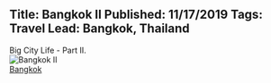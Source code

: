 Title: Bangkok II
Published: 11/17/2019
Tags: Travel
Lead: Bangkok, Thailand
---
Big City Life - Part II.  
![Bangkok II](https://lh3.googleusercontent.com/8gBBmojD8M2TljxkzdLMtmDFyS2g8eWkZ7J__zEs6tXFBY-MUaUKPTGXdL1iThH-3LQGqXdZYUququiO-PY-GRSwStHTAojPh-OrVCoOoohFRpeUVaRs2_vRDIYvHDJs0ofLT2WinDDosPNiaViEQwGznnfP6hy0Y33SDEfQ3ByCxVpOITvs9VBdszCgflJfwKm3OW7LRVjuyh-vN3CKquGtEu892HzPRVb-BPednOcHNtiV5MHk0SENv_ALUoEd-pXEXM4bJDY5xvD1v5wjw8anc1XhaSTYekaGewqN2dnEUhh7Qa_vyCNa_6GxgAsxw2E89lKwsVV5sDuEaieteFLVG4KfhtEFEpnyI9_uWB6YlMXyeaKujSrORj04IyeATsPELsC8tzhwJFabilt-ypI9GJJfClksC8IiKvtuZE1VOdUcPM4XAtv00CZOfB9WZU0OxVuqIJBGHYOxeaLdhoblPTvGIN7IJQ1UUU6kLEG0Y5rlfGTCbQjfJwU13-kW3zPhaXEmwAGtDKrAQlAsyhfUHw8iY_Jsek81IoRpvq__n-vlgGi2iJLYJNaQ2BBHh5xSQYk78bWZiCgXkZ2JQ6-QpXvMsZ6wp4J1xCchs72BKyp_JO2SUAg0LbjIRuF2sOzAaH-MqhD8FMy5ayPvAGZnKU6JiLjQ9SL4OL1SQNXjh7hTUUPVgqI=w800-h600-no)  
<a href="https://photos.app.goo.gl/JoLSUvMhHjwjArJv6" target="_blank">Bangkok</a>


